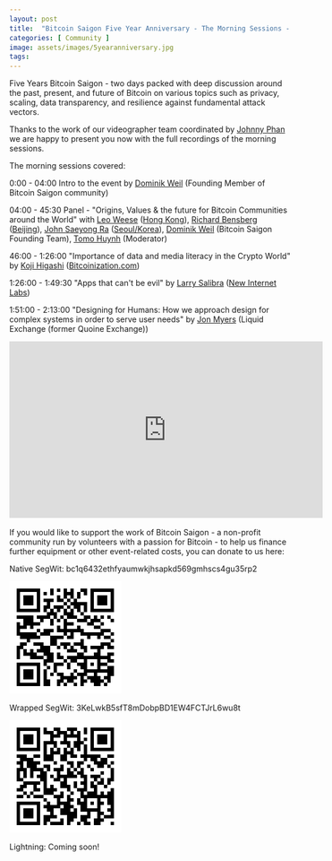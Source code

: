 ```yaml
---
layout: post
title:  "Bitcoin Saigon Five Year Anniversary - The Morning Sessions - Video out now!"
categories: [ Community ]
image: assets/images/5yearanniversary.jpg
tags: 
---
```


Five Years Bitcoin Saigon - two days packed with deep discussion
around the past, present, and future of Bitcoin on various topics such
as privacy, scaling, data transparency, and resilience against
fundamental attack vectors.

Thanks to the work of our videographer team coordinated by [Johnny Phan](https://twitter.com/triet_j) we are happy to present you now with the
full recordings of the morning sessions.

The morning sessions covered:

0:00 - 04:00 Intro to the event by [Dominik Weil](https://www.twitter.com/DominikWeil) (Founding Member of Bitcoin Saigon community)

04:00 - 45:30 Panel - "Origins, Values & the future for Bitcoin
Communities around the World" with [Leo Weese](https://twitter.com/LeoAW)
([Hong Kong](https://www.bitcoin.org.hk/)), [Richard Bensberg](https://twitter.com/richardbensberg) ([Beijing](https://twitter.com/BeijingMeetup)), [John Saeyong Ra](https://twitter.com/johnsra) ([Seoul/Korea](https://bitcoincenterkorea.org/)), [Dominik Weil](https://www.twitter.com/DominikWeil) (Bitcoin Saigon Founding Team), [Tomo Huynh](https://www.twitter.com/tomoXtechno) (Moderator)

46:00 - 1:26:00 "Importance of data and media literacy in the Crypto
World" by [Koji Higashi](https://twitter.com/Coin_and_Peace)
([Bitcoinization.com](https://bitcoinization.com))

1:26:00 - 1:49:30 "Apps that can't be evil" by [Larry Salibra](https://twitter.com/larrysalibra) ([New Internet Labs](https://www.newinternetlabs.com)) 

1:51:00 - 2:13:00 "Designing for Humans: How we approach design for
complex systems in order to serve user needs" by [Jon Myers](https://twitter.com/jonmyers) (Liquid Exchange (former Quoine Exchange))


<iframe width="560" height="315" src="https://www.youtube.com/embed/FsQv5qpLmnI" frameborder="0" allow="accelerometer; autoplay; encrypted-media; gyroscope; picture-in-picture" allowfullscreen></iframe>

If you would like to support the work of Bitcoin Saigon - a non-profit
community run by volunteers with a passion for Bitcoin - to help us
finance further equipment or other event-related costs, you can donate
to us here:

Native SegWit:
bc1q6432ethfyaumwkjhsapkd569gmhscs4gu35rp2

![bc1q6432ethfyaumwkjhsapkd569gmhscs4gu35rp2](../assets/images/bc1q6432ethfyaumwkjhsapkd569gmhscs4gu35rp2.png)

Wrapped SegWit:
3KeLwkB5sfT8mDobpBD1EW4FCTJrL6wu8t

![3KeLwkB5sfT8mDobpBD1EW4FCTJrL6wu8t](../assets/images/3KeLwkB5sfT8mDobpBD1EW4FCTJrL6wu8t.png)

Lightning:
Coming soon!